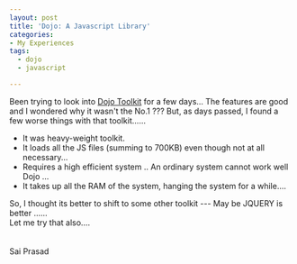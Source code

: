 ```yaml
---
layout: post
title: 'Dojo: A Javascript Library'
categories:
- My Experiences
tags:
  - dojo
  - javascript

---
```


Been trying to look into <a href="http://dojotoolkit.org">Dojo Toolkit</a> for a few days... The features are good and I wondered why it wasn't the No.1 ??? But, as days passed, I found a few worse things with that toolkit......<br /><ul><li>It was heavy-weight toolkit.</li><li>It loads all the JS files (summing to 700KB) even though not at all necessary...</li><li>Requires a high efficient system .. An ordinary system cannot work well Dojo ...<br /></li><li>It takes up all the RAM of the system, hanging the system for a while....</li></ul>So, I thought its better to shift to some other toolkit --- May be JQUERY is better ......<br />Let me try that also....<br /><br /><br />Sai Prasad
